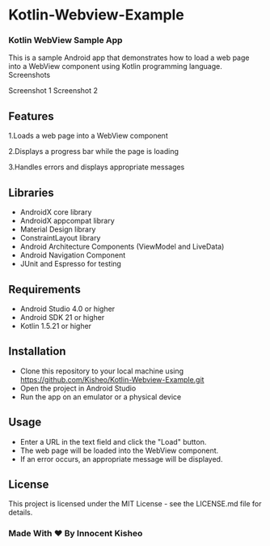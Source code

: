 # Kotlin-Webview-Example
### Kotlin WebView Sample App

This is a sample Android app that demonstrates how to load a web page into a WebView component using Kotlin programming language.
Screenshots

Screenshot 1
Screenshot 2
## Features

1.Loads a web page into a WebView component

2.Displays a progress bar while the page is loading

3.Handles errors and displays appropriate messages

## Libraries

- AndroidX core library
- AndroidX appcompat library
- Material Design library
- ConstraintLayout library
- Android Architecture Components (ViewModel and LiveData)
- Android Navigation Component
- JUnit and Espresso for testing

## Requirements

- Android Studio 4.0 or higher
- Android SDK 21 or higher
- Kotlin 1.5.21 or higher

## Installation

- Clone this repository to your local machine using https://github.com/Kisheo/Kotlin-Webview-Example.git
- Open the project in Android Studio
- Run the app on an emulator or a physical device

## Usage

- Enter a URL in the text field and click the "Load" button.
- The web page will be loaded into the WebView component.
- If an error occurs, an appropriate message will be displayed.

## License

This project is licensed under the MIT License - see the LICENSE.md file for details.

### Made With ❤️ By Innocent Kisheo
